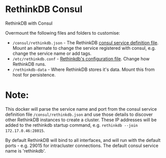 # RethinkDB Consul
RethinkDB with Consul

Overmount the following files and folders to customise:
- `/consul/rethinkdb.json` - The RethinkDB [consul service definition file](https://www.consul.io/docs/agent/services.html). Mount an alternate to change the service registered with consul, e.g. change the service name or add tags.
- `/etc/rethinkdb.conf` - [Rethinkdb's configuration file](http://www.rethinkdb.com/docs/config-file/). Change how RethinkDB runs.
- `/rethinkdb-data` - Where RethinkDB stores it's data. Mount this from host for persistence.

# Note:
This docker will parse the service name and port from the consul service definition file `/consul/rethinkdb.json` and use those details to discover other RethinkDB instances to create a cluster. These IP addresses will be added to the rethinkdb startup command, e.g. `rethinkdb --join 172.17.0.46:28015`.

By default RethinkDB will bind to all interfaces, and will run with the default ports - e.g. 29015 for intracluster connections. The default consul service name is 'rethinkdb'.